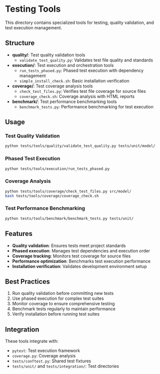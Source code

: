 # Testing Tools

This directory contains specialized tools for testing, quality validation, and test execution management.

## Structure

- **quality/**: Test quality validation tools
  - `validate_test_quality.py`: Validates test file quality and standards
- **execution/**: Test execution and orchestration tools
  - `run_tests_phased.py`: Phased test execution with dependency management
  - `simple_install_check.sh`: Basic installation verification
- **coverage/**: Test coverage analysis tools
  - `check_test_files.py`: Verifies test file coverage for source files
  - `coverage_check.sh`: Coverage analysis with HTML reports
- **benchmark/**: Test performance benchmarking tools
  - `benchmark_tests.py`: Performance benchmarking for test execution

## Usage

### Test Quality Validation

```bash
python tests/tools/quality/validate_test_quality.py tests/unit/model/
```

### Phased Test Execution

```bash
python tests/tools/execution/run_tests_phased.py
```

### Coverage Analysis

```bash
python tests/tools/coverage/check_test_files.py src/model/
bash tests/tools/coverage/coverage_check.sh
```

### Test Performance Benchmarking

```bash
python tests/tools/benchmark/benchmark_tests.py tests/unit/
```

## Features

- **Quality validation**: Ensures tests meet project standards
- **Phased execution**: Manages test dependencies and execution order
- **Coverage tracking**: Monitors test coverage for source files
- **Performance optimization**: Benchmarks test execution performance
- **Installation verification**: Validates development environment setup

## Best Practices

1. Run quality validation before committing new tests
2. Use phased execution for complex test suites
3. Monitor coverage to ensure comprehensive testing
4. Benchmark tests regularly to maintain performance
5. Verify installation before running test suites

## Integration

These tools integrate with:

- `pytest`: Test execution framework
- `coverage.py`: Coverage analysis
- `tests/conftest.py`: Shared test fixtures
- `tests/unit/` and `tests/integration/`: Test directories
